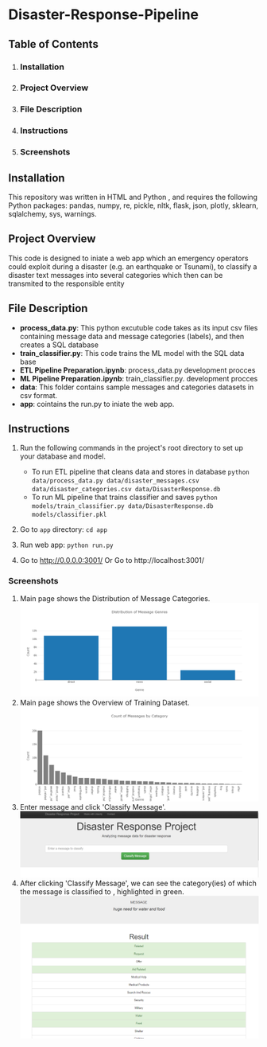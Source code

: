 # Disaster-Response-Pipeline
## Table of Contents
1. ### Installation
2. ### Project Overview
3. ### File Description
4. ### Instructions
5. ### Screenshots

## Installation
This repository was written in HTML and Python , and requires the following Python packages: 
 pandas, numpy, re, pickle, nltk, flask, json, plotly, sklearn, sqlalchemy, sys,  warnings.

## Project Overview
This code is designed to iniate a  web app which an emergency operators could exploit during a disaster (e.g. an earthquake or Tsunami), to classify a disaster text messages into several categories which then can be transmited to the responsible entity

## File Description
* **process_data.py**: This python excutuble code takes as its input csv files containing message data and message categories (labels), and then creates a SQL database
* **train_classifier.py**: This code trains the ML model with the SQL data base
* **ETL Pipeline Preparation.ipynb**:  process_data.py development procces
* **ML Pipeline Preparation.ipynb**: train_classifier.py. development procces
* **data**: This folder contains sample messages and categories datasets in csv format.
* **app**: cointains the run.py to iniate the web app.

## Instructions
1. Run the following commands in the project's root directory to set up your database and model.

    - To run ETL pipeline that cleans data and stores in database
        `python data/process_data.py data/disaster_messages.csv data/disaster_categories.csv data/DisasterResponse.db`
    - To run ML pipeline that trains classifier and saves
        `python models/train_classifier.py data/DisasterResponse.db models/classifier.pkl`

2. Go to `app` directory: `cd app`

3. Run web app: `python run.py`

4. Go to http://0.0.0.0:3001/ Or Go to http://localhost:3001/

### Screenshots
1. Main page shows the Distribution of Message Categories.
![image](https://github.com/valygnos/Disaster-Response-Pipeline/blob/844e63b450c5c711944d0ecc42c13fcf41b7ed1f/Screenshots/graph1.png)
2. Main page shows the Overview of Training Dataset.
![image](https://github.com/valygnos/Disaster-Response-Pipeline/blob/844e63b450c5c711944d0ecc42c13fcf41b7ed1f/Screenshots/graph2.png)
3. Enter message and click 'Classify Message'.
![image](https://github.com/valygnos/Disaster-Response-Pipeline/blob/844e63b450c5c711944d0ecc42c13fcf41b7ed1f/Screenshots/search_bar.png)
4. After clicking 'Classify Message', we can see the category(ies) of which the message is classified to , highlighted in green.
![image](https://github.com/valygnos/Disaster-Response-Pipeline/blob/844e63b450c5c711944d0ecc42c13fcf41b7ed1f/Screenshots/result.png)
